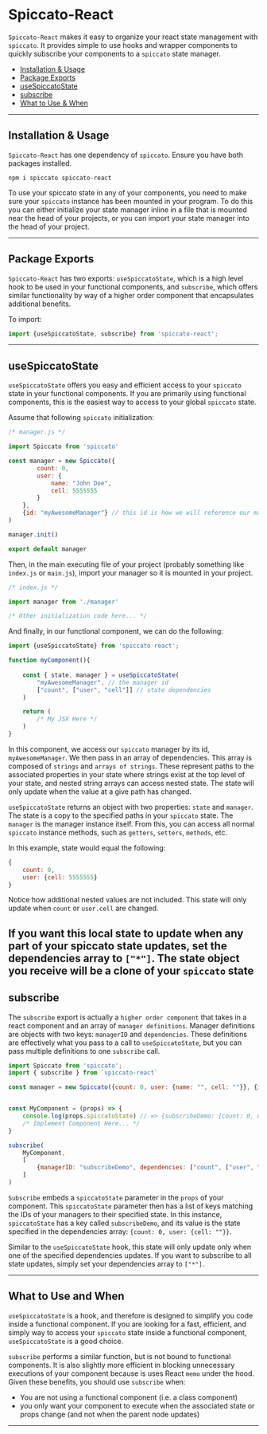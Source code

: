 # Spiccato-React

`Spiccato-React` makes it easy to organize your react state management with `spiccato`. It provides simple to use hooks and wrapper components to quickly subscribe your components to a `spiccato` state manager. 

- [Installation & Usage](#installation--usage)
- [Package Exports](#package-exports)
- [useSpiccatoState](#usespiccatostate)
- [subscribe](#subscribe)
- [What to Use & When](#what-to-use-and-when)
---
## Installation & Usage

`Spiccato-React` has one dependency of `spiccato`. Ensure you have both packages installed. 

```
npm i spiccato spiccato-react
```

To use your spiccato state in any of your components, you need to make sure your `spiccato` instance has been mounted in your program. To do this you can either initialize your state manager inline in a file that is mounted near the head of your projects, or you can import your state manager into the head of your project.

---

## Package Exports 

`Spiccato-React` has two exports: `useSpiccatoState`, which is a high level hook to be used in your functional components, and `subscribe`, which offers similar functionality by way of a higher order component that encapsulates additional benefits.  

To import: 

```javascript
import {useSpiccatoState, subscribe} from 'spiccato-react';
```
---

## useSpiccatoState

`useSpiccatoState` offers you easy and efficient access to your `spiccato` state in your functional components. If you are primarily using functional components, this is the easiest way to access to your global `spiccato` state.

Assume that following `spiccato` initialization:

```JavaScript
/* manager.js */

import Spiccato from 'spiccato'

const manager = new Spiccato({
        count: 0,
        user: {
            name: "John Doe",
            cell: 5555555
        }
    },
    {id: "myAwesomeManager"} // this id is how we will reference our manager later
)

manager.init()

export default manager
```
Then, in the main executing file of your project (probably something like `index.js` or `main.js`), import your manager so it is mounted in your project.

```javascript
/* index.js */

import manager from './manager'

/* Other initialization code here... */
```
And finally, in our functional component, we can do the following:

```JavaScript
import {useSpiccatoState} from 'spiccato-react';

function myComponent(){
    
    const { state, manager } = useSpiccatoState(
        "myAwesomeManager", // the manager id
        ["count", ["user", "cell"]] // state dependencies
    )

    return (
        /* My JSX Here */
    )
}
```

In this component, we access our `spiccato` manager by its id, `myAwesomeManager`. We then pass in an array of dependencies. This array is composed of `strings` and `arrays of strings`. These represent paths to the associated properties in your state where strings exist at the top level of your state, and nested string arrays can access nested state. The state will only update when the value at a give path has changed. 

`useSpiccatoState` returns an object with two properties: `state` and `manager`. The state is a copy to the specified paths in your `spiccato` state. The `manager` is the manager instance itself. From this, you can access all normal `spiccato` instance methods, such as `getters`, `setters`, `methods`, etc. 

In this example, state would equal the following:

```javascript
{
    count: 0,
    user: {cell: 5555555}
}
```

Notice how additional nested values are not included. This state will only update when `count` or `user.cell` are changed. 

If you want this local state to update when any part of your spiccato state updates, set the dependencies array to `["*"]`. The state object you receive will be a clone of your `spiccato` state
---
## subscribe

The `subscribe` export is actually a `higher order component` that takes in a react component and an array of `manager definitions`. Manager definitions are objects with two keys: `managerID` and `dependencies`. These definitions are effectively what you pass to a call to `useSpiccatoState`, but you can pass multiple definitions to one `subscribe` call. 

```javascript
import Spiccato from 'spiccato';
import { subscribe } from `spiccato-react` 

const manager = new Spiccato({count: 0, user: {name: "", cell: ""}}, {id: "subscribeDemo"});


const MyComponent = (props) => {
    console.log(props.spiccatoState) // => {subscribeDemo: {count: 0, user: {cell: ""}}}
    /* Implement Component Here... */
}

subscribe(
    MyComponent,
    [
        {managerID: "subscribeDemo", dependencies: ["count", ["user", "cell"]]}
    ]
)
```

`Subscribe` embeds a `spiccatoState` parameter in the `props` of your component. This `spiccatoState` parameter then has a list of keys matching the IDs of your managers to their specified state. In this instance, `spiccatoState` has a key called `subscribeDemo`, and its value is the state specified in the dependencies array: `{count: 0, user: {cell: ""}}`.

Similar to the `useSpiccatoState` hook, this state will only update only when one of the specified dependencies updates. If you want to subscribe to all state updates, simply set your dependencies array to `["*"]`. 

---

## What to Use and When

`useSpiccatoState` is a hook, and therefore is designed to simplify you code inside a functional component. If you are looking for a fast, efficient, and simply way to access your `spiccato` state inside a functional component, `useSpiccatoState` is a good choice. 

`subscribe` performs a similar function, but is not bound to functional components. It is also slightly more efficient in blocking unnecessary executions of your component because is uses React `memo` under the hood. Given these benefits, you should use `subscribe` when:

- You are not using a functional component (i.e. a class component)
- you only want your component to execute when the associated state or props change (and not when the parent node updates)

---


